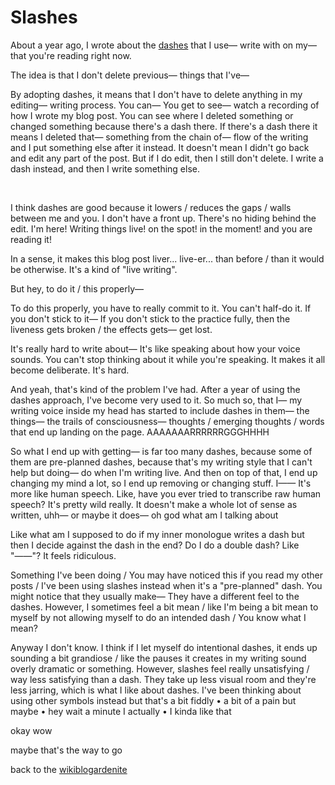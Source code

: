 # Slashes

About a year ago, I wrote about the [dashes](https://www.todepond.com/wikiblogarden/scrappy-fiddles/sharing/normalising/handwriting) that I use— write with on my— that you're reading right now.

The idea is that I don't delete previous— things that I've—

By adopting dashes, it means that I don't have to delete anything in my editing— writing process. You can— You get to see— watch a recording of how I wrote my blog post. You can see where I deleted something or changed something because there's a dash there. If there's a dash there it means I deleted that— something from the chain of— flow of the writing and I put something else after it instead. It doesn't mean I didn't go back and edit any part of the post. But if I do edit, then I still don't delete. I write a dash instead, and then I write something else. 

<br>

I think dashes are good because it lowers / reduces the gaps / walls between me and you. I don't have a front up. There's no hiding behind the edit. I'm here! Writing things live! on the spot! in the moment! and you are reading it! 

In a sense, it makes this blog post liver... live-er... than before / than it would be otherwise. It's a kind of "live writing". 

But hey, to do it / this properly—

To do this properly, you have to really commit to it. You can't half-do it. If you don't stick to it— If you don't stick to the practice fully, then the liveness gets broken / the effects gets— get lost. 

It's really hard to write about— It's like speaking about how your voice sounds. You can't stop thinking about it while you're speaking. It makes it all become deliberate. It's hard. 

And yeah, that's kind of the problem I've had. After a year of using the dashes approach, I've become very used to it. So much so, that I— my writing voice inside my head has started to include dashes in them— the things— the trails of consciousness— thoughts / emerging thoughts / words that end up landing on the page. AAAAAAARRRRRRGGGHHHH

So what I end up with getting— is far too many dashes, because some of them are pre-planned dashes, because that's my writing style that I can't help but doing— do when I'm writing live. And then on top of that, I end up changing my mind a lot, so I end up removing or changing stuff. I—— It's more like human speech. Like, have you ever tried to transcribe raw human speech? It's pretty wild really. It doesn't make a whole lot of sense as written, uhh— or maybe it does— oh god what am I talking about

Like what am I supposed to do if my inner monologue writes a dash but then I decide against the dash in the end? Do I do a double dash? Like "——"? It feels ridiculous.

Something I've been doing / You may have noticed this if you read my other posts / I've been using slashes instead when it's a "pre-planned" dash. You might notice that they usually make— They have a different feel to the dashes. However, I sometimes feel a bit mean / like I'm being a bit mean to myself by not allowing myself to do an intended dash / You know what I mean?

Anyway I don't know. I think if I let myself do intentional dashes, it ends up sounding a bit grandiose / like the pauses it creates in my writing sound overly dramatic or something. However, slashes feel really unsatisfying / way less satisfying than a dash. They take up less visual room and they're less jarring, which is what I like about dashes. I've been thinking about using other symbols instead but that's a bit fiddly • a bit of a pain but maybe • hey wait a minute I actually • I kinda like that

okay wow

maybe that's the way to go

back to the [wikiblogardenite](/wikiblogardenite)
